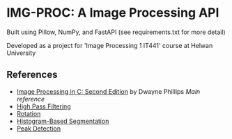 # IMG-PROC: A Image Processing API

Built using Pillow, NumPy, and FastAPI (see requirements.txt for more detail)

Developed as a project for 'Image Processing 1 IT441' course at Helwan University

## References

- [Image Processing in C: Second Edition](https://www.amazon.com/Image-Processing-Second-Dwayne-Phillips/dp/1558513902) by Dwayne Phillips  *Main reference*
- [High Pass Filtering](https://homepages.inf.ed.ac.uk/rbf/HIPR2/log.html)  
- [Rotation](http://www.leptonica.org/rotation.html)  
- [Histogram-Based Segmentation](http://www.pennelynn.com/Documents/CUJ/HTML/93HTML/19930064.HTM)  
- [Peak Detection](https://www.sthu.org/blog/13-perstopology-peakdetection/index.html#fnref:universality)  